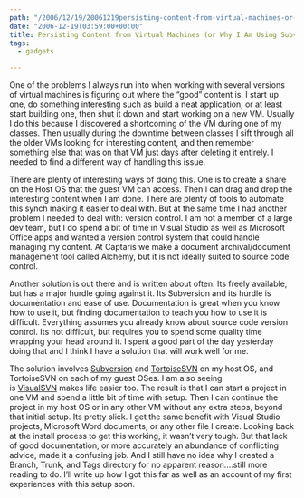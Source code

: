 ```yaml
---
path: "/2006/12/19/20061219persisting-content-from-virtual-machines-or-why-i-am-using-s-html/" 
date: "2006-12-19T03:59:00+00:00" 
title: Persisting Content from Virtual Machines (or Why I Am Using Subversion)
tags:
  - gadgets

---
```

One of the problems I always run into when working with several versions of virtual machines is figuring out where the &#8220;good&#8221; content is. I start up one, do something interesting such as build a neat application, or at least start building one, then shut it down and start working on a new VM. Usually I do this because I discovered a shortcoming of the VM during one of my classes. Then usually during the downtime between classes I sift through all the older VMs looking for interesting content, and then remember something else that was on that VM just days after deleting it entirely. I needed to find a different way of handling this issue.

There are plenty of interesting ways of doing this. One is to create a share on the Host OS that the guest VM can access. Then I can drag and drop the interesting content when I am done. There are plenty of tools to automate this synch making it easier to deal with. But at the same time I had another problem I needed to deal with: version control. I am not a member of a large dev team, but I do spend a bit of time in Visual Studio as well as Microsoft Office apps and wanted a version control system that could handle managing my content. At Captaris we make a document archival/document management&nbsp;tool called Alchemy, but it is not ideally suited to source code control.

Another solution is out there and is written about often. Its freely available, but has a major hurdle going against it. Its Subversion and its hurdle is documentation and ease of use. Documentation is great when you know how to use it, but finding documentation to teach you how to use it is difficult. Everything assumes you already know about source code version control. Its not difficult, but requires you to spend some quality time wrapping your head around it. I spent a good part of the day yesterday doing that and I think I have a solution that will work well for me.

The solution involves&nbsp;<a href="http://subversion.tigris.org/">Subversion</a>&nbsp;and&nbsp;<a href="http://tortoisesvn.net/">TortoiseSVN</a>&nbsp;on my host OS, and TortoiseSVN on each of my guest OSes. I am also seeing is&nbsp;<a href="http://www.visualsvn.com/">VisualSVN</a>&nbsp;makes life easier too. The result is that I can start a project in one VM and spend a little bit of time with setup. Then I can continue the project in my host OS or in any other VM without any extra steps, beyond that initial setup. Its pretty slick. I get the same benefit with Visual Studio projects, Microsoft Word documents, or any other file I create. Looking back at the install process to get this working, it wasn&#8217;t very tough. But that lack of good documentation, or more accurately an abundance of conflicting advice, made it a confusing job. And I still have no idea why I created a Branch, Trunk, and Tags directory for no apparent reason&#8230;.still more reading to do. I&#8217;ll write up how I got this far as well as an account of my first experiences with this setup soon.
